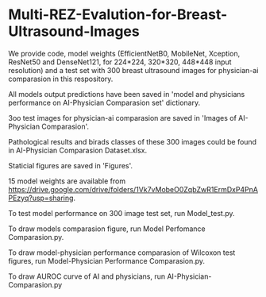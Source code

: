 # Multi-REZ-Evalution-for-Breast-Ultrasound-Images
We provide code, model weights (EfficientNetB0, MobileNet, Xception, ResNet50 and DenseNet121, for 224\*224, 320\*320, 448\*448 input resolution) and a test set with 300 breast ultrasound images for physician-ai comparasion in this respository.

All models output predictions have been saved in 'model and physicians performance on AI-Physician Comparasion set' dictionary.

3oo test images for physician-ai comparasion are saved in 'Images of AI-Physician Comparasion'.

Pathological results and birads classes of these 300 images could be found in AI-Physician Comparasion Dataset.xlsx.

Staticial figures are saved in 'Figures'.

15 model weights are available from https://drive.google.com/drive/folders/1Vk7vMobeO0ZqbZwR1ErmDxP4PnAPEzyq?usp=sharing. 


To test model performance on 300 image test set, run Model_test.py.

To draw models comparasion figure, run Model Perfomance Comparasion.py.

To draw model-physician performance comparasion of Wilcoxon test figures, run Model-Physician Performance Comparasion.py.

To draw AUROC curve of AI and physicians, run AI-Physician-Comparasion.py
